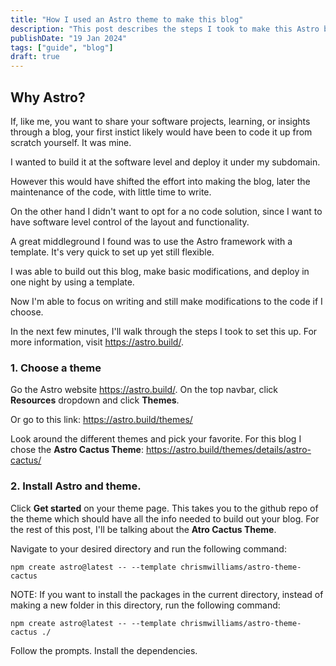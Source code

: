 ```yaml
---
title: "How I used an Astro theme to make this blog"
description: "This post describes the steps I took to make this Astro blog with a theme."
publishDate: "19 Jan 2024"
tags: ["guide", "blog"]
draft: true
---
```


## Why Astro?

If, like me, you want to share your software projects, learning, or insights through a blog, your first instict likely would have been to code it up from scratch yourself. It was mine.

I wanted to build it at the software level and deploy it under my subdomain.

However this would have shifted the effort into making the blog, later the maintenance of the code, with little time to write.

On the other hand I didn't want to opt for a no code solution, since I want to have software level control of the layout and functionality.

A great middleground I found was to use the Astro framework with a template. It's very quick to set up yet still flexible.

I was able to build out this blog, make basic modifications, and deploy in one night by using a template.

Now I'm able to focus on writing and still make modifications to the code if I choose.

In the next few minutes, I'll walk through the steps I took to set this up. For more information, visit https://astro.build/.

### 1. Choose a theme

Go the Astro website https://astro.build/. On the top navbar, click **Resources** dropdown and click **Themes**. 

Or go to this link: https://astro.build/themes/

Look around the different themes and pick your favorite. For this blog I chose the **Astro Cactus Theme**: https://astro.build/themes/details/astro-cactus/

### 2. Install Astro and theme.

  Click **Get started** on your theme page. This takes you to the github repo of the theme which should have all the info needed to build out your blog. For the rest of this post, I'll be talking about the **Atro Cactus Theme**.

  Navigate to your desired directory and run the following command:

  ```shell
  npm create astro@latest -- --template chrismwilliams/astro-theme-cactus
  ```

  NOTE: If you want to install the packages in the current directory, instead of making a new folder in this directory, run the following command:

  ```shell
  npm create astro@latest -- --template chrismwilliams/astro-theme-cactus ./
  ```

  Follow the prompts. Install the dependencies.